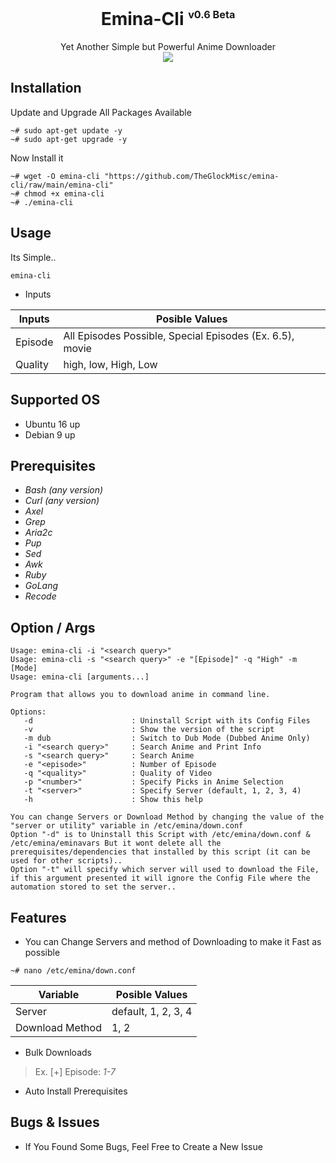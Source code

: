 <div align="center">
<h1>Emina-Cli <sup><sub><sup>v0.6 Beta</sup></sub></sup></h1>
Yet Another Simple but Powerful Anime Downloader
<br>
<img src="https://user-images.githubusercontent.com/93582751/144230269-6d4aaceb-ca92-49f0-ae84-165c8800b3e8.gif" />
</div>

## Installation
Update and Upgrade All Packages Available
```
~# sudo apt-get update -y
~# sudo apt-get upgrade -y
```
Now Install it
```
~# wget -O emina-cli "https://github.com/TheGlockMisc/emina-cli/raw/main/emina-cli"
~# chmod +x emina-cli
~# ./emina-cli
```
## Usage
Its Simple..
```
emina-cli
```
+ Inputs
<div align="center">

| Inputs | Posible Values |
| ------------- | ---------- |
| Episode | All Episodes Possible, Special Episodes (Ex. 6.5), movie |
| Quality | high, low, High, Low |
</div>

## Supported OS
+ Ubuntu 16 up
+ Debian 9 up
## Prerequisites 
+ *Bash (any version)*<br>
+ *Curl (any version)*<br>
+ *Axel*
+ *Grep*
+ *Aria2c*
+ *Pup*
+ *Sed*
+ *Awk*
+ *Ruby*
+ *GoLang*
+ *Recode*
## Option / Args
```
Usage: emina-cli -i "<search query>"
Usage: emina-cli -s "<search query>" -e "[Episode]" -q "High" -m [Mode]
Usage: emina-cli [arguments...]

Program that allows you to download anime in command line.

Options:
   -d                      : Uninstall Script with its Config Files
   -v                      : Show the version of the script
   -m dub                  : Switch to Dub Mode (Dubbed Anime Only)
   -i "<search query>"     : Search Anime and Print Info
   -s "<search query>"     : Search Anime
   -e "<episode>"          : Number of Episode
   -q "<quality>"          : Quality of Video
   -p "<number>"           : Specify Picks in Anime Selection
   -t "<server>"           : Specify Server (default, 1, 2, 3, 4)
   -h                      : Show this help

You can change Servers or Download Method by changing the value of the "server or utility" variable in /etc/emina/down.conf
Option "-d" is to Uninstall this Script with /etc/emina/down.conf & /etc/emina/eminavars But it wont delete all the prerequisites/dependencies that installed by this script (it can be used for other scripts)..
Option "-t" will specify which server will used to download the File, if this argument presented it will ignore the Config File where the automation stored to set the server..
```
## Features
+ You can Change Servers and method of Downloading to make it Fast as possible
```
~# nano /etc/emina/down.conf
```
<div align="center">

| Variable | Posible Values |
| ------------- | ---------- |
| Server | default, 1, 2, 3, 4 |
| Download Method | 1, 2 |
</div>

+ Bulk Downloads<br>
> Ex. [+] Episode: *1-7*<br>
+ Auto Install Prerequisites

## Bugs & Issues
+ If You Found Some Bugs, Feel Free to Create a New Issue
